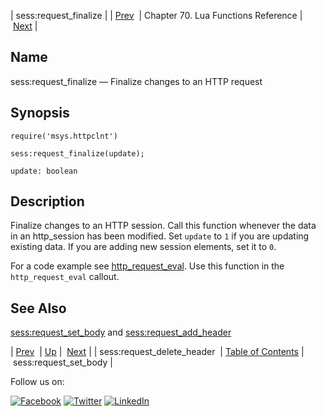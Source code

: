 | sess:request_finalize |
| [Prev](lua.ref.sess_request_delete_header.php)  | Chapter 70. Lua Functions Reference |  [Next](lua.ref.sess_request_set_body.php) |

<a name="lua.ref.sess_request_finalize"></a>
## Name

sess:request_finalize — Finalize changes to an HTTP request

<a name="idp15290416"></a>
## Synopsis

`require('msys.httpclnt')`

`sess:request_finalize(update);`

`update: boolean`<a name="idp15294128"></a>
## Description

Finalize changes to an HTTP session. Call this function whenever the data in an http_session has been modified. Set `update` to `1` if you are updating existing data. If you are adding new session elements, set it to `0`.

For a code example see [http_request_eval](https://support.messagesystems.com/docs/web-push/push.http_request_eval.php). Use this function in the `http_request_eval` callout.

<a name="idp15299904"></a>
## See Also

[sess:request_set_body](lua.ref.sess_request_set_body.php "sess:request_set_body") and [sess:request_add_header](lua.ref.sess_request_add_header.php "sess:request_add_header")

| [Prev](lua.ref.sess_request_delete_header.php)  | [Up](lua.function.details.php) |  [Next](lua.ref.sess_request_set_body.php) |
| sess:request_delete_header  | [Table of Contents](index.php) |  sess:request_set_body |

Follow us on:

[![Facebook](https://support.messagesystems.com/images/icon-facebook.png)](http://www.facebook.com/messagesystems) [![Twitter](https://support.messagesystems.com/images/icon-twitter.png)](http://twitter.com/#!/MessageSystems) [![LinkedIn](https://support.messagesystems.com/images/icon-linkedin.png)](http://www.linkedin.com/company/message-systems)